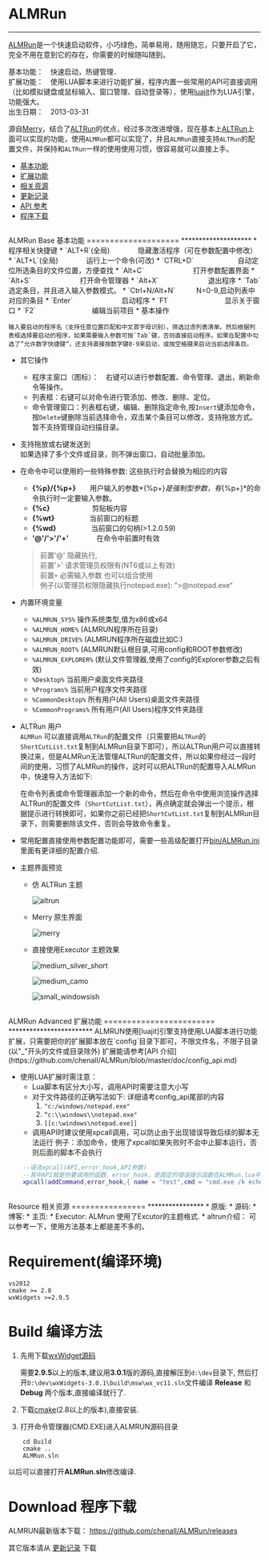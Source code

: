 ALMRun
=======
*******
   [ALMRun]是一个快速启动软件，小巧绿色，简单易用，随用随忘，只要开启了它，完全不用在意到它的存在，你需要的时候随叫随到。

   基本功能：　快速启动，热键管理．  
   扩展功能：　使用LUA脚本来进行功能扩展，程序内置一些常用的API可直接调用（比如模拟键盘或鼠标输入、窗口管理、自动登录等），使用[luajit]作为LUA引擎，功能强大。  
   出生日期：　2013-03-31  

   源自[Merry]，结合了[ALTRun]的优点，经过多次改进增强，现在基本上[ALTRun]上面可以实现的功能，使用`ALMRun`都可以实现了，并且`ALMRun`直接支持`ALTRun`的配置文件，并保持和`ALTRun`一样的使用使用习惯，很容易就可以直接上手。

* [基本功能](#ALMRUN_BASE)
* [扩展功能](#ALMRun_Advanced)
* [相关资源](#ALMRun_resource)
* [更新记录]
* [API 参考](https://github.com/chenall/ALMRun/blob/master/doc/config_api.md)
* [程序下载](https://github.com/chenall/ALMRun/releases)

<h2 id="ALMRUN_BASE"></h2>
ALMRun Base 基本功能
====================
********************
*	程序相关快捷键
    * `ALT+R`(全局)　　　　隐藏激活程序（可在参数配置中修改）
    * `ALT+L`(全局)　　　　运行上一个命令(可改)
    * `CTRL+D`　　 　　　　自动定位所选条目的文件位置，方便查找
    * `Alt+C`　　　　　　　打开参数配置界面
    * `Alt+S`　　　　　　　打开命令管理器
    * `Alt+X`　　　　　　　退出程序
    * `Tab`　　　　　　　　选定条目，并且进入输入参数模式。
    * `Ctrl+N/Alt+N`　　　N=0-9,启动列表中对应的条目
    * `Enter`　　　　　　　启动程序
    * `F1`　　　　　　　　显示关于窗口
    * `F2`　　　　　　　　编辑当前项目
*   基本操作

    输入要启动的程序名（支持任意位置匹配和中文首字母识别），筛选过虑列表清单。然后根据列表框选择要启动的程序，如果需要输入参数可按`Tab`键，否则直接启动程序。如果在配置中勾选了“允许数字快捷键“，还支持直接按数字键0-9来启动，或按空格键来启动当前选择条目。
*	其它操作
    * 程序主窗口（图标）：　右键可以进行参数配置、命令管理、退出，刷新命令等操作。
    * 列表框：右键可以对命令进行管添加、修改、删除、定位。
    * 命令管理窗口：列表框右键，编辑、删除指定命令,按`Insert`键添加命令，按`Delete`键删除当前选择命令，双击某个条目可以修改，支持拖放方式。暂不支持管理自动扫描目录。
*   支持拖放或右键发送到  
    如果选择了多个文件或目录，则不弹出窗口，自动批量添加。

*   在命令中可以使用的一些特殊参数: 这些执行时会替换为相应的内容
	* **{&#37;p}/{&#37;p+}**　　用户输入的参数*{&#37;p+}*是强制型参数，有*{&#37;p+}*的命令执行时一定要输入参数。
	* **{&#37;c}**　　　　　　剪贴板内容
	* **{&#37;wt}**　　　　　当前窗口的标题
	* **{&#37;wd}**　　　　　当前窗口的句柄(>1.2.0.59)
	* **'@'/'>'/'+'**　　　　在命令中前置时有效
	>前置'@' 隐藏执行,   
	前置'>' 请求管理员权限有(NT6或以上有效)  
	前置`+` 必需输入参数
    也可以组合使用  
    例子(以管理员权限隐藏执行notepad.exe): ">@notepad.exe“

*   内置环境变量
    * `%ALMRUN_SYS%`	操作系统类型,值为x86或x64
    * `%ALMRUN_HOME%`	(ALMRUN程序所在目录)
    * `%ALMRUN_DRIVE%` 	(ALMRUN程序所在磁盘比如C:)
    * `%ALMRUN_ROOT%`	(ALMRUN默认根目录,可用config和ROOT参数修改)
    * `%ALMRUN_EXPLORER%`	(默认文件管理器,使用了config的Explorer参数之后有效)
    * `%Desktop%`		当前用户桌面文件夹路径
    * `%Programs%`		当前用户程序文件夹路径
    * `%CommonDesktop%`	所有用户(All Users)桌面文件夹路径
    * `%CommonPrograms%` 	所有用户(All Users)程序文件夹路径

*   ALTRun 用户  
   `ALMRun` 可以直接调用`ALTRun`的配置文件（只需要把`ALTRun`的`ShortCutList.txt`复制到ALMRun目录下即可），所以ALTRun用户可以直接转换过来，但是ALMRun无法管理ALTRun的配置文件，所以如果你经过一段时间的使用，习惯了ALMRun的操作，这时可以把ALTRun的配置导入ALMRun中，快速导入方法如下:  
  
      在命令列表或命令管理器添加一个新的命令，然后在命令中使用浏览操作选择ALTRun的配置文件（`ShortCutList.txt`），再点确定就会弹出一个提示，根据提示进行转换即可，如果你之前已经把`ShortCutList.txt`复制到ALMRun目录下，则需要删除该文件，否则会导致命令重复。
  

*  常用配置直接使用参数配置功能即可，需要一些高级配置打开[bin/ALMRun.ini](https://github.com/chenall/ALMRun/blob/master/bin/ALMRun.ini)里面有更详细的配置介绍.


*  主题界面预览
   * 仿 ALTRun 主题

      ![altrun](https://raw.githubusercontent.com/chenall/ALMRun/master/bin/skin/altrun_demo.png)

   * Merry 原生界面

     ![merry](https://raw.githubusercontent.com/chenall/ALMRun/master/bin/skin/merry_demo.png)

   * 直接使用Executor 主题效果

     ![medium_silver_short](https://raw.githubusercontent.com/chenall/ALMRun/master/bin/skin/medium_silver_short_demo.png)

     ![medium_camo](https://raw.githubusercontent.com/chenall/ALMRun/master/bin/skin/medium_camo_demo.png)

     ![small_windowsish](https://raw.githubusercontent.com/chenall/ALMRun/master/bin/skin/small_windowsish_demo.png)

<h2 id="ALMRun_Advanced"></h2>
ALMRun Advanced 扩展功能
========================
************************
  ALMRUN使用[luajit]引擎支持使用LUA脚本进行功能扩展，只需要把你的扩展脚本放在`config`目录下即可，不限文件名，不限子目录(以"_"开头的文件或目录除外)
  扩展能请参考[API 介绍](https://github.com/chenall/ALMRun/blob/master/doc/config_api.md)

  * 使用LUA扩展时需注意：
    * Lua脚本有区分大小写，调用API时需要注意大小写
    * 对于文件路径的正确写法如下: 详细请考config_api尾部的内容
      1. `"c:/windows/notepad.exe"`
      2. `“c:\\windows\\notepad.exe"`
      3. `[[c:\windows\notepad.exe]]`
    * 调用API时建议使用xpcall调用，可以防止由于出现错误导致后续的脚本无法运行 
      例子：添加命令，使用了xpcall如果失败时不会中止脚本运行，否则后面的脚本不会执行

```lua
	--语法xpcall(API,error_hook,API参数)
	--其中API就是你要调用的函数，error_hook，是固定的错误提示函数在ALMRun.lua中
	xpcall(addCommand,error_hook,{ name = "test",cmd = "cmd.exe /k echo test" })
```
   
<h2 id="ALMRun_resource"></h2>
Resource 相关资源
================
****************
* 原版: <http://code.google.com/p/name5566-merry/>  
* 源码: <https://github.com/chenall/ALMRun>  
* 博客: <http://chenall.net/post/alrun-merry/>  
* 主页: <http://almrun.chenall.net>  
* Executor: <http://executor.dk/> ALMrun 使用了Excutor的主题格式.
* altrun介绍：<http://xbeta.info/altrun.htm> 可以参考一下，使用方法基本上都是差不多的。

[Merry]:http://code.google.com/p/name5566-merry/
[ALTRUN]:https://code.google.com/p/altrun/
[ALMRUN]:http://almrun.chenall.net/
[luajit]:http://luajit.org/
[更新记录]:update_log.html
Requirement(编译环境)
======================
	vs2012
	cmake >= 2.8
	wxWidgets >=2.9.5

Build 编译方法
===================
1.  先用下载[wxWidget源码](https://www.wxwidgets.org/downloads/)

    需要**2.9.5**以上的版本,建议用**3.0.1**版的源码,直接解压到`d:\dev`目录下,
    然后打开`D:\dev\wxWidgets-3.0.1\build\msw\wx_vc11.sln`文件编译 **Release** 和 **Debug** 两个版本,直接编译就行了.

2. 下载[cmake](http://www.cmake.org/cmake/resources/software.html)(2.8以上的版本),直接安装.

3. 打开命令管理器(CMD.EXE)进入ALMRUN源码目录
```
	cd Build
	cmake ..
	ALMRun.sln
```

以后可以直接打开**ALMRun.sln**修改编译.

Download 程序下载
===================

ALMRUN最新版本下载： <https://github.com/chenall/ALMRun/releases>

其它版本请从 [更新记录] 下载

